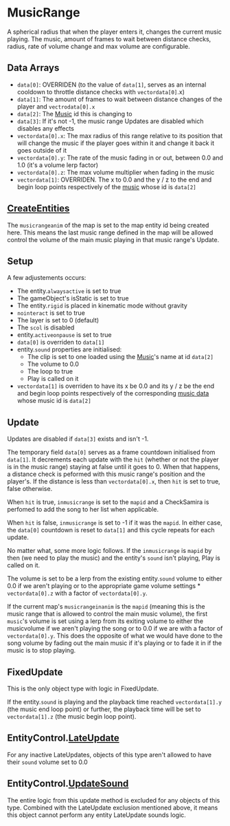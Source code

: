 # MusicRange
A spherical radius that when the player enters it, changes the current music playing. The music, amount of frames to wait between distance checks, radius, rate of volume change and max volume are configurable.

## Data Arrays
- `data[0]`: OVERRIDEN (to the value of `data[1]`, serves as an internal cooldown to throttle distance checks with `vectordata[0]`.x)
- `data[1]`: The amount of frames to wait between distance changes of the player and `vectrodata[0].x`
- `data[2]`: The [Music](../../../Enums%20and%20IDs/Musics.md) id this is changing to
- `data[3]`: If it's not -1, the music range Updates are disabled which disables any effects
- `vectordata[0].x`: The max radius of this range relative to its position that will change the music if the player goes within it and change it back it goes outside of it
- `vectordata[0].y`: The rate of the music fading in or out, between 0.0 and 1.0 (it's a volume lerp factor)
- `vectordata[0].z`: The max volume multiplier when fading in the music
- `vectordata[1]`: OVERRIDEN. The x to 0.0 and the y / z to the end and begin loop points respectively of the [music](../../../Enums%20and%20IDs/Musics.md) whose id is `data[2]`

## [CreateEntities](../../../MapControl/Init%20methods/CreateEntities.md)
The `musicrangeanim` of the map is set to the map entity id being created here. This means the last music range defined in the map will be allowed control the volume of the main music playing in that music range's Update.

## Setup
A few adjustements occurs:

- The entity.`alwaysactive` is set to true
- The gameObject's isStatic is set to true
- The entity.`rigid` is placed in kinematic mode without gravity
- `nointeract` is set to true
- The layer is set to 0 (default)
- The `scol` is disabled
- entity.`activeonpause` is set to true
- `data[0]` is overriden to `data[1]`
- entity.`sound` properties are initialised:
    - The clip is set to one loaded using the [Music](../../../Enums%20and%20IDs/Musics.md)'s name at id `data[2]`
    - The volume to 0.0
    - The loop to true
    - Play is called on it
- `vectordata[1]` is overriden to have its x be 0.0 and its y / z be the end and begin loop points respectively of the corresponding [music data](../../../TextAsset%20Data/Musics%20data.md#musics-data) whose music id is `data[2]`

## Update
Updates are disabled if `data[3]` exists and isn't -1.

The temporary field `data[0]` serves as a frame countdown initialised from `data[1]`. It decrements each update with the `hit` (whether or not the player is in the music range) staying at false until it goes to 0. When that happens, a distance check is peformed with this music range's position and the player's. If the distance is less than `vectordata[0].x`, then `hit` is set to true, false otherwise. 

When `hit` is true, `inmusicrange` is set to the `mapid` and a CheckSamira is perfomed to add the song to her list when applicable. 

When `hit` is false, `inmusicrange` is set to -1 if it was the `mapid`. In either case, the `data[0]` countdown is reset to `data[1]` and this cycle repeats for each update.

No matter what, some more logic follows. If the `inmusicrange` is `mapid` by then (we need to play the music) and the entity's `sound` isn't playing, Play is called on it.

The volume is set to be a lerp from the existing entity.`sound` volume to either 0.0 if we aren't playing or to the appropriate game volume settings * `vectordata[0].z` with a factor of `vectordata[0].y`.

If the current map's `musicrangeinanim` is the `mapid` (meaning this is the music range that is allowed to control the main music volume), the first `music`'s volume is set using a lerp from its exiting volume to either the musicvolume if we aren't playing the song or to 0.0 if we are with a factor of `vectordata[0].y`. This does the opposite of what we would have done to the song volume by fading out the main music if it's playing or to fade it in if the music is to stop playing.

## FixedUpdate
This is the only object type with logic in FixedUpdate.

If the entity.`sound` is playing and the playback time reached `vectordata[1].y` (the music end loop point) or further, the playback time will be set to `vectordata[1].z` (the music begin loop point).

## EntityControl.[LateUpdate](../../EntityControl/Update%20process/Unity%20events/LateUpdate.md)
For any inactive LateUpdates, objects of this type aren't allowed to have their `sound` volume set to 0.0

## EntityControl.[UpdateSound](../../EntityControl/Update%20process/UpdateSound.md)
The entire logic from this update method is excluded for any objects of this type. Combined with the LateUpdate exclusion mentioned above, it means this object cannot perform any entity LateUpdate sounds logic.